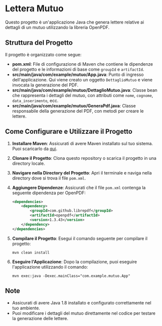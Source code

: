# Lettera Mutuo

Questo progetto è un'applicazione Java che genera lettere relative ai dettagli di un mutuo utilizzando la libreria OpenPDF.

## Struttura del Progetto

Il progetto è organizzato come segue:

- **pom.xml**: File di configurazione di Maven che contiene le dipendenze del progetto e le informazioni di base come `groupId` e `artifactId`.
- **src/main/java/com/example/mutuo/App.java**: Punto di ingresso dell'applicazione. Qui viene creato un oggetto `DettaglioMutuo` e viene invocata la generazione del PDF.
- **src/main/java/com/example/mutuo/DettaglioMutuo.java**: Classe bean che rappresenta i dettagli del mutuo, con attributi come `nome`, `cognome`, `data_inserimento`, ecc.
- **src/main/java/com/example/mutuo/GeneraPdf.java**: Classe responsabile della generazione del PDF, con metodi per creare le lettere.

## Come Configurare e Utilizzare il Progetto

1. **Installare Maven**: Assicurati di avere Maven installato sul tuo sistema. Puoi scaricarlo da [qui](https://maven.apache.org/download.cgi).

2. **Clonare il Progetto**: Clona questo repository o scarica il progetto in una directory locale.

3. **Navigare nella Directory del Progetto**: Apri il terminale e naviga nella directory dove si trova il file `pom.xml`.

4. **Aggiungere Dipendenze**: Assicurati che il file `pom.xml` contenga la seguente dipendenza per OpenPDF:

   ```xml
   <dependencies>
       <dependency>
           <groupId>com.github.librepdf</groupId>
           <artifactId>openpdf</artifactId>
           <version>1.3.43</version>
       </dependency>
   </dependencies>
   ```

5. **Compilare il Progetto**: Esegui il comando seguente per compilare il progetto:

   ```
   mvn clean install
   ```

6. **Eseguire l'Applicazione**: Dopo la compilazione, puoi eseguire l'applicazione utilizzando il comando:

   ```
   mvn exec:java -Dexec.mainClass="com.example.mutuo.App"
   ```

## Note

- Assicurati di avere Java 1.8 installato e configurato correttamente nel tuo ambiente.
- Puoi modificare i dettagli del mutuo direttamente nel codice per testare la generazione delle lettere.